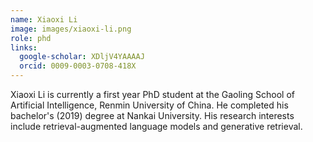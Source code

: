 ```yaml
---
name: Xiaoxi Li
image: images/xiaoxi-li.png
role: phd
links:
  google-scholar: XDljV4YAAAAJ
  orcid: 0009-0003-0708-418X
---
```


Xiaoxi Li is currently a first year PhD student at the Gaoling School of Artificial Intelligence, Renmin University of China. He completed his bachelor's (2019) degree at Nankai University. His research interests include retrieval-augmented language models and generative retrieval.